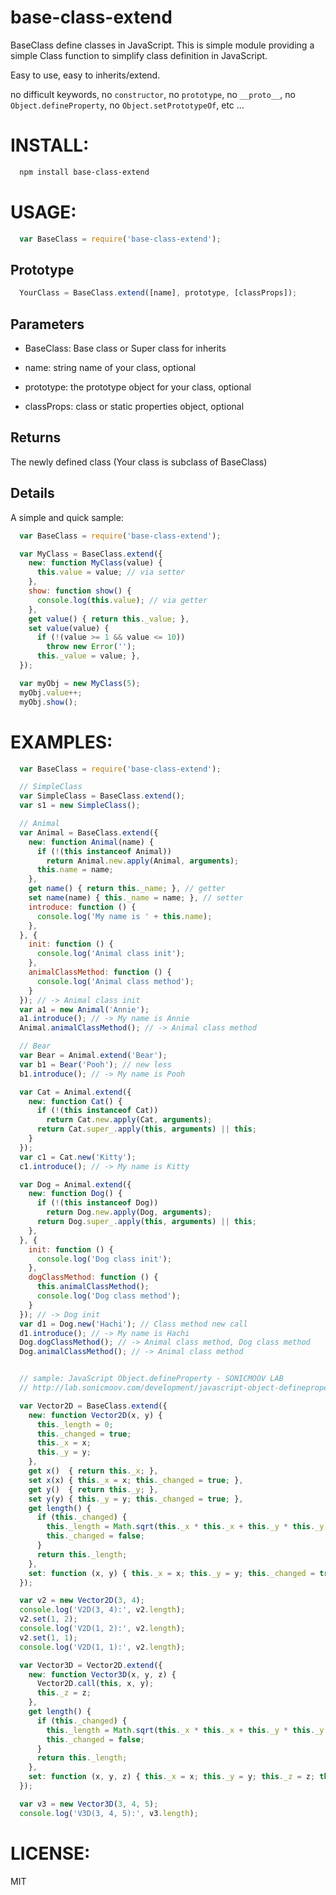 base-class-extend
====

BaseClass define classes in JavaScript.
This is simple module providing a simple Class function to
simplify class definition in JavaScript.

Easy to use, easy to inherits/extend.

no difficult keywords,
no `constructor`, no `prototype`, no `__proto__`,
no `Object.defineProperty`, no `Object.setPrototypeOf`, etc ...

# INSTALL:

```bash
  npm install base-class-extend
```

# USAGE:

```js
  var BaseClass = require('base-class-extend');
```

## Prototype

```js
  YourClass = BaseClass.extend([name], prototype, [classProps]);
```

## Parameters

+ BaseClass: Base class or Super class for inherits

+ name: string name of your class, optional

+ prototype: the prototype object for your class, optional

+ classProps: class or static properties object, optional

## Returns

The newly defined class (Your class is subclass of BaseClass)

## Details

A simple and quick sample:

```js
  var BaseClass = require('base-class-extend');

  var MyClass = BaseClass.extend({
    new: function MyClass(value) {
      this.value = value; // via setter
    },
    show: function show() {
      console.log(this.value); // via getter
    },
    get value() { return this._value; },
    set value(value) {
      if (!(value >= 1 && value <= 10))
        throw new Error('');
      this._value = value; },
  });

  var myObj = new MyClass(5);
  myObj.value++;
  myObj.show();
```

# EXAMPLES:

```js
  var BaseClass = require('base-class-extend');

  // SimpleClass
  var SimpleClass = BaseClass.extend();
  var s1 = new SimpleClass();

  // Animal
  var Animal = BaseClass.extend({
    new: function Animal(name) {
      if (!(this instanceof Animal))
        return Animal.new.apply(Animal, arguments);
      this.name = name;
    },
    get name() { return this._name; }, // getter
    set name(name) { this._name = name; }, // setter
    introduce: function () {
      console.log('My name is ' + this.name);
    },
  }, {
    init: function () {
      console.log('Animal class init');
    },
    animalClassMethod: function () {
      console.log('Animal class method');
    }
  }); // -> Animal class init
  var a1 = new Animal('Annie');
  a1.introduce(); // -> My name is Annie
  Animal.animalClassMethod(); // -> Animal class method

  // Bear
  var Bear = Animal.extend('Bear');
  var b1 = Bear('Pooh'); // new less
  b1.introduce(); // -> My name is Pooh

  var Cat = Animal.extend({
    new: function Cat() {
      if (!(this instanceof Cat))
        return Cat.new.apply(Cat, arguments);
      return Cat.super_.apply(this, arguments) || this;
    }
  });
  var c1 = Cat.new('Kitty');
  c1.introduce(); // -> My name is Kitty

  var Dog = Animal.extend({
    new: function Dog() {
      if (!(this instanceof Dog))
        return Dog.new.apply(Dog, arguments);
      return Dog.super_.apply(this, arguments) || this;
    },
  }, {
    init: function () {
      console.log('Dog class init');
    },
    dogClassMethod: function () {
      this.animalClassMethod();
      console.log('Dog class method');
    }
  }); // -> Dog init
  var d1 = Dog.new('Hachi'); // Class method new call
  d1.introduce(); // -> My name is Hachi
  Dog.dogClassMethod(); // -> Animal class method, Dog class method
  Dog.animalClassMethod(); // -> Animal class method


  // sample: JavaScript Object.defineProperty - SONICMOOV LAB
  // http://lab.sonicmoov.com/development/javascript-object-defineproperty/

  var Vector2D = BaseClass.extend({
    new: function Vector2D(x, y) {
      this._length = 0;
      this._changed = true;
      this._x = x;
      this._y = y;
    },
    get x()  { return this._x; },
    set x(x) { this._x = x; this._changed = true; },
    get y()  { return this._y; },
    set y(y) { this._y = y; this._changed = true; },
    get length() {
      if (this._changed) {
        this._length = Math.sqrt(this._x * this._x + this._y * this._y);
        this._changed = false;
      }
      return this._length;
    },
    set: function (x, y) { this._x = x; this._y = y; this._changed = true; },
  });

  var v2 = new Vector2D(3, 4);
  console.log('V2D(3, 4):', v2.length);
  v2.set(1, 2);
  console.log('V2D(1, 2):', v2.length);
  v2.set(1, 1);
  console.log('V2D(1, 1):', v2.length);

  var Vector3D = Vector2D.extend({
    new: function Vector3D(x, y, z) {
      Vector2D.call(this, x, y);
      this._z = z;
    },
    get length() {
      if (this._changed) {
        this._length = Math.sqrt(this._x * this._x + this._y * this._y + this._z * this._z);
        this._changed = false;
      }
      return this._length;
    },
    set: function (x, y, z) { this._x = x; this._y = y; this._z = z; this._changed = true; },
  });

  var v3 = new Vector3D(3, 4, 5);
  console.log('V3D(3, 4, 5):', v3.length);
```

# LICENSE:

  MIT
